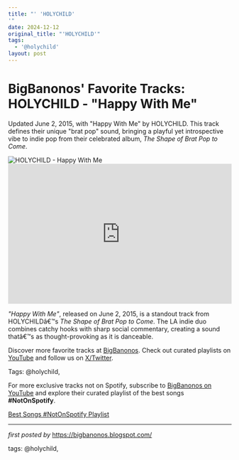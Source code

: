 ```yaml
---
title: "' 'HOLYCHILD'
'"
date: 2024-12-12
original_title: "'HOLYCHILD'"
tags:
  - '@holychild'
layout: post
---
```

<!-- Post Title -->
<h1 >BigBanonos' Favorite Tracks: HOLYCHILD - "Happy With Me"</h1> <!-- Introductory Text -->
<p >Updated June 2, 2015, with "Happy With Me" by HOLYCHILD. This track defines their unique "brat pop" sound, bringing a playful yet introspective vibe to indie pop from their celebrated album, <em>The Shape of Brat Pop to Come</em>.</p> <!-- Featured Image -->
<div > <img src="https://images.genius.com/1ce66036099256a65df47a772c597756.848x848x1.jpg" alt="HOLYCHILD - Happy With Me" />
</div> <!-- YouTube Video Embed -->
<div > <iframe width="100%" height="315" src="https://www.youtube.com/embed/l1RCPzR1qEw" title="HOLYCHILD - Happy With Me ÃƒÂ¢Ã¢â€žÂ¢Ã‚Â¥ÃƒÂ¢Ã¢â€žÂ¢Ã‚Â¥ PART I" frameborder="0" allow="accelerometer; autoplay; encrypted-media; gyroscope; picture-in-picture; web-share" referrerpolicy="strict-origin-when-cross-origin" allowfullscreen></iframe>
</div> <!-- Song Information -->
<div > <p><em>"Happy With Me"</em>, released on June 2, 2015, is a standout track from HOLYCHILDâ€™s <em>The Shape of Brat Pop to Come</em>. The LA indie duo combines catchy hooks with sharp social commentary, creating a sound thatâ€™s as thought-provoking as it is danceable.</p>
</div> <!-- Footer Links -->
<div > <p>Discover more favorite tracks at <a href="https://bigbanonos.blogspot.com/" target="_blank">BigBanonos</a>. Check out curated playlists on <a href="https://www.youtube.com/@BigBanonos" target="_blank">YouTube</a> and follow us on <a href="https://x.com/bigbanonos" target="_blank">X/Twitter</a>.</p>
</div> <!-- Tags -->
<p >Tags: @holychild,</p>


<!--Subscribe and Playlist Links-->
<div>
    <p>For more exclusive tracks not on Spotify, subscribe to <a href="https://www.youtube.com/@BigBanonos" target="_blank">BigBanonos on YouTube</a> and explore their curated playlist of the best songs <strong>#NotOnSpotify</strong>.</p>
    <p><a href="https://www.youtube.com/playlist?list=PLtuNtuTatqI0kFahUCbtbfenC_ET5O_tr" target="_blank">Best Songs #NotOnSpotify Playlist<br /></a></p></div>

<hr />

<p><em>first posted by</em> <a href="https://bigbanonos.blogspot.com/" rel="noopener" target="_new">https://bigbanonos.blogspot.com/</a></p>

<p>tags: @holychild,</p>

